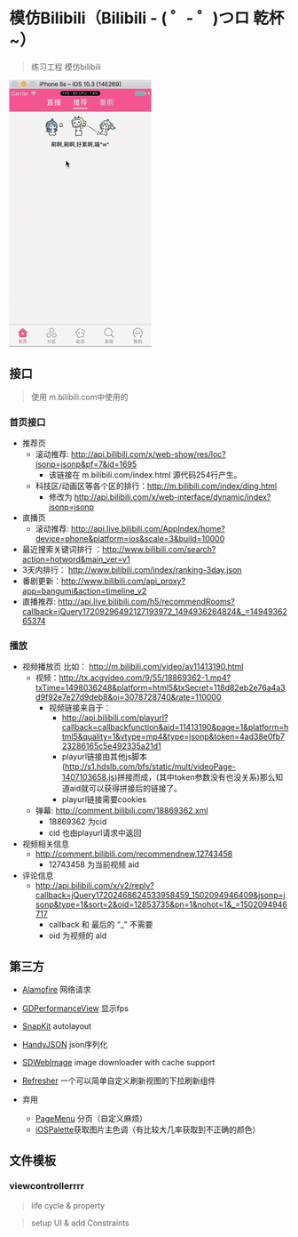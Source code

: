#  模仿Bilibili（Bilibili - ( ゜- ゜)つロ 乾杯~）
> 练习工程 模仿bilibili

![](./BiliBili_sts/Res/quickLook.gif)

##  接口

>使用 m.bilibili.com中使用的

###  首页接口

* 推荐页
    * 滚动推荐: http://api.bilibili.com/x/web-show/res/loc?jsonp=jsonp&pf=7&id=1695
        * 该链接在 m.bilibili.com/index.html 源代码254行产生。
    * 科技区/动画区等各个区的排行：http://m.bilibili.com/index/ding.html
        * 修改为 http://api.bilibili.com/x/web-interface/dynamic/index?jsonp=jsonp
* 直播页
    * 滚动推荐: http://api.live.bilibili.com/AppIndex/home?device=phone&platform=ios&scale=3&build=10000
* 最近搜索关键词排行 ：http://www.bilibili.com/search?action=hotword&main_ver=v1
* 3天内排行： http://www.bilibili.com/index/ranking-3day.json
* 番剧更新：http://www.bilibili.com/api_proxy?app=bangumi&action=timeline_v2
* 直播推荐: http://api.live.bilibili.com/h5/recommendRooms?callback=jQuery17209296492127193972_1494936264824&_=1494936265374

### 播放

* 视频播放页 比如： http://m.bilibili.com/video/av11413190.html 
    * 视频：http://tx.acgvideo.com/9/55/18869362-1.mp4?txTime=1498036248&platform=html5&txSecret=118d82eb2e76a4a3d9f92e7e27d9deb8&oi=3078728740&rate=110000
        * 视频链接来自于：
            * http://api.bilibili.com/playurl?callback=callbackfunction&aid=11413190&page=1&platform=html5&quality=1&vtype=mp4&type=jsonp&token=4ad38e0fb723286165c5e492335a21d1
            * playurl链接由其他js脚本(http://s1.hdslb.com/bfs/static/mult/videoPage-1407103658.js)拼接而成，(其中token参数没有也没关系)那么知道aid就可以获得拼接后的链接了。
            * playurl链接需要cookies
    * 弹幕: http://comment.bilibili.com/18869362.xml
        * 18869362 为cid
        * cid 也由playurl请求中返回
* 视频相关信息
    * http://comment.bilibili.com/recommendnew,12743458
        *  12743458 为当前视频 aid
* 评论信息
    * http://api.bilibili.com/x/v2/reply?callback=jQuery17202468624533958459_1502094946409&jsonp=jsonp&type=1&sort=2&oid=12853735&pn=1&nohot=1&_=1502094946717
        * callback 和 最后的 “_” 不需要
        * oid 为视频的 aid

##  第三方

* [Alamofire](https://github.com/Alamofire/Alamofire) 网络请求
* [GDPerformanceView](https://github.com/dani-gavrilov/GDPerformanceView-Swift) 显示fps
* [SnapKit](https://github.com/SnapKit/SnapKit) autolayout
* [HandyJSON](https://github.com/alibaba/HandyJSON) json序列化
* [SDWebImage](https://github.com/rs/SDWebImage) image downloader with cache support
* [Refresher](https://github.com/jcavar/refresher) 一个可以简单自定义刷新视图的下拉刷新组件

* 弃用
    * [PageMenu](https://github.com/PageMenu/PageMenu) 分页（自定义麻烦）
    * [iOSPalette](https://github.com/tangdiforx/iOSPalette)获取图片主色调（有比较大几率获取到不正确的颜色）	

## 文件模板

### viewcontrollerrrr

>life cycle & property

>setup UI & add Constraints
